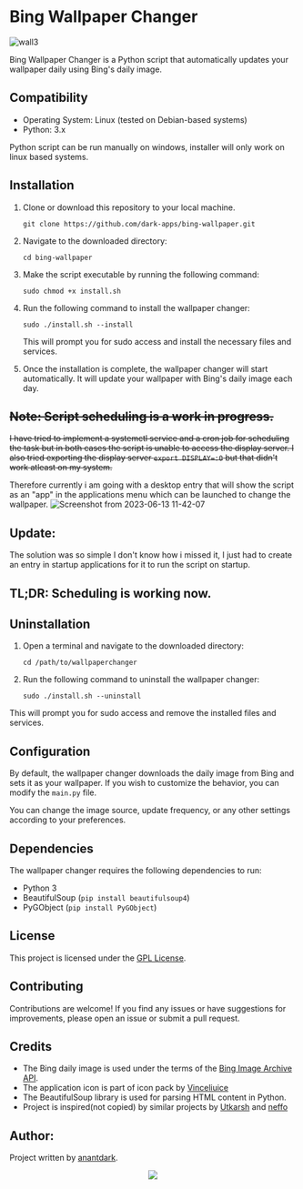 # Bing Wallpaper Changer

![wall3](https://github.com/anantdark/bing-wallpaper/assets/66427020/db356646-25a9-4fc0-8a29-23533aceac23)


Bing Wallpaper Changer is a Python script that automatically updates your wallpaper daily using Bing's daily image.


## Compatibility

- Operating System: Linux (tested on Debian-based systems)
- Python: 3.x

Python script can be run manually on windows, installer will only work on linux based systems.

## Installation

1. Clone or download this repository to your local machine.
    ```commandline
    git clone https://github.com/dark-apps/bing-wallpaper.git
    ```

2. Navigate to the downloaded directory:
    ```commandline
   cd bing-wallpaper
   ```
3. Make the script executable by running the following command:
   ```commandline
   sudo chmod +x install.sh
   ```

4. Run the following command to install the wallpaper changer:
    ```commandline
    sudo ./install.sh --install  
    ```

    This will prompt you for sudo access and install the necessary files and services.


5. Once the installation is complete, the wallpaper changer will start automatically. It will update your wallpaper with Bing's daily image each day.

## ~~Note: Script scheduling is a work in progress.~~

~~I have tried to implement a systemctl service and a cron job for scheduling the task but in both cases the script is unable to access the display server. I also tried exporting the display server `export DISPLAY=:0` but that didn't work atleast on my system.~~

Therefore currently i am going with a desktop entry that will show the script as an "app" in the applications menu which can be launched to change the wallpaper.
![Screenshot from 2023-06-13 11-42-07](https://github.com/anantdark/bing-wallpaper/assets/66427020/1c639d5d-c8ec-44f2-bb2d-c8cb6f12b0c5)

## Update:

The solution was so simple I don't know how i missed it, I just had to create an entry in startup applications for it to run the script on startup.

## TL;DR: Scheduling is working now.


## Uninstallation

1. Open a terminal and navigate to the downloaded directory:
    ```commandline
   cd /path/to/wallpaperchanger
   ```

2. Run the following command to uninstall the wallpaper changer:

    ```commandline
   sudo ./install.sh --uninstall
   ```

This will prompt you for sudo access and remove the installed files and services.

## Configuration

By default, the wallpaper changer downloads the daily image from Bing and sets it as your wallpaper. If you wish to customize the behavior, you can modify the `main.py` file.

You can change the image source, update frequency, or any other settings according to your preferences.

## Dependencies

The wallpaper changer requires the following dependencies to run:

- Python 3
- BeautifulSoup (`pip install beautifulsoup4`)
- PyGObject (`pip install PyGObject`)

## License

This project is licensed under the [GPL License](https://www.gnu.org/licenses/gpl-3.0.en.html#license-text).

## Contributing

Contributions are welcome! If you find any issues or have suggestions for improvements, please open an issue or submit a pull request.

## Credits

- The Bing daily image is used under the terms of the [Bing Image Archive API](https://docs.microsoft.com/en-us/bing/search-apis/bing-image-search/reference/queryexpansion).
- The application icon is part of icon pack by [Vinceliuice](https://github.com/vinceliuice)
- The BeautifulSoup library is used for parsing HTML content in Python.
- Project is inspired(not copied) by similar projects by [Utkarsh](https://github.com/utkarshgpta/bing-desktop-wallpaper-changer) and [neffo](https://github.com/neffo/bing-wallpaper-gnome-extension)


## Author:
Project written by [anantdark](https://github.com/anantdark).

<p align="center"><a href="https://github.com/dark-apps/bing-wallpaper/graphs/contributors">
  <img src="https://contributors-img.web.app/image?repo=dark-apps/bing-wallpaper" />
</a></p>
